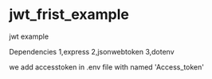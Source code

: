 # jwt_frist_example
jwt example

Dependencies
  1,express
  2,jsonwebtoken
  3,dotenv
 
we add accesstoken in .env file with named 'Access_token'
